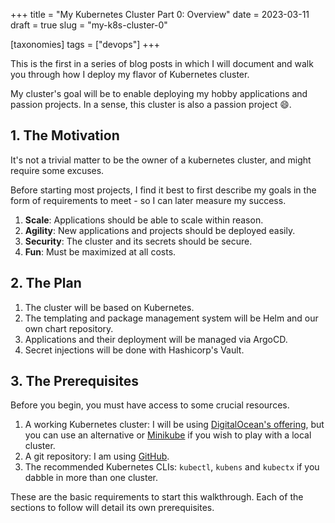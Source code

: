 +++
title = "My Kubernetes Cluster Part 0: Overview"
date = 2023-03-11
draft = true
slug = "my-k8s-cluster-0"

[taxonomies]
tags = ["devops"]
+++

This is the first in a series of blog posts in which I will document and walk you through how I deploy my flavor of Kubernetes cluster.

My cluster's goal will be to enable deploying my hobby applications and passion projects. In a sense, this cluster is also a passion project 😄.

## 1. The Motivation

It's not a trivial matter to be the owner of a kubernetes cluster, and might require some excuses. 

Before starting most projects, I find it best to first describe my goals in the form of requirements to meet - so I can later measure my success.

1. **Scale**: Applications should be able to scale within reason.
2. **Agility**: New applications and projects should be deployed easily.
3. **Security**: The cluster and its secrets should be secure.
4. **Fun**: Must be maximized at all costs.

## 2. The Plan

1. The cluster will be based on Kubernetes.
2. The templating and package management system will be Helm and our own chart repository.
3. Applications and their deployment will be managed via ArgoCD.
4. Secret injections will be done with Hashicorp's Vault.

## 3. The Prerequisites

Before you begin, you must have access to some crucial resources.

1. A working Kubernetes cluster: I will be using [DigitalOcean's offering](https://www.digitalocean.com/products/kubernetes), but you can use an alternative or [Minikube](https://minikube.sigs.k8s.io/docs/start/) if you wish to play with a local cluster.
2. A git repository: I am using [GitHub](https://github.com).
3. The recommended Kubernetes CLIs: `kubectl`, `kubens` and `kubectx` if you dabble in more than one cluster.

These are the basic requirements to start this walkthrough. Each of the sections to follow will detail its own prerequisites.
